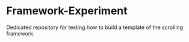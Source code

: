 # Framework-Experiment
Dedicated repository for testing how to build a template of the scrolling framework.
